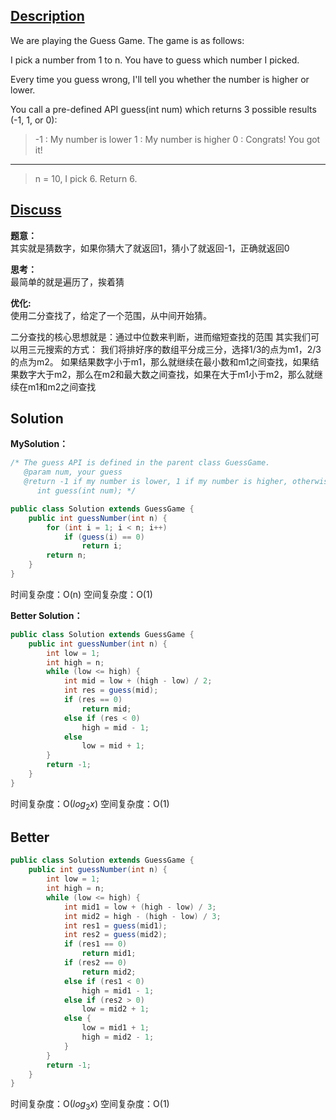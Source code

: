 ## [Description](https://leetcode.com/problems/guess-number-higher-or-lower/description/)
We are playing the Guess Game. The game is as follows:

I pick a number from 1 to n. You have to guess which number I picked.

Every time you guess wrong, I'll tell you whether the number is higher or lower.

You call a pre-defined API guess(int num) which returns 3 possible results (-1, 1, or 0):

>-1 : My number is lower
 1 : My number is higher
 0 : Congrats! You got it!

---
>n = 10, I pick 6.
Return 6.


## [Discuss]()
**题意：**   
其实就是猜数字，如果你猜大了就返回1，猜小了就返回-1，正确就返回0

**思考：**  
最简单的就是遍历了，挨着猜

**优化:**   
使用二分查找了，给定了一个范围，从中间开始猜。

二分查找的核心思想就是：通过中位数来判断，进而缩短查找的范围 
其实我们可以用三元搜索的方式： 
我们将排好序的数组平分成三分，选择1/3的点为m1，2/3的点为m2。
如果结果数字小于m1，那么就继续在最小数和m1之间查找，如果结果数字大于m2，那么在m2和最大数之间查找，如果在大于m1小于m2，那么就继续在m1和m2之间查找

## Solution
**MySolution：**   
```java
/* The guess API is defined in the parent class GuessGame.
   @param num, your guess
   @return -1 if my number is lower, 1 if my number is higher, otherwise return 0
      int guess(int num); */

public class Solution extends GuessGame {
    public int guessNumber(int n) {
        for (int i = 1; i < n; i++)
            if (guess(i) == 0)
                return i;
        return n;
    }
}
```
时间复杂度：O(n)
空间复杂度：O(1)

**Better Solution：**  
```java
public class Solution extends GuessGame {
    public int guessNumber(int n) {
		int low = 1;
        int high = n;
        while (low <= high) {
            int mid = low + (high - low) / 2;
            int res = guess(mid);
            if (res == 0)
                return mid;
            else if (res < 0)
                high = mid - 1;
            else
                low = mid + 1;
        }
        return -1;
    }
}
```
时间复杂度：O($log_2 x$)
空间复杂度：O(1)


## Better 
```java
public class Solution extends GuessGame {
    public int guessNumber(int n) {
        int low = 1;
        int high = n;
        while (low <= high) {
            int mid1 = low + (high - low) / 3;
            int mid2 = high - (high - low) / 3;
            int res1 = guess(mid1);
            int res2 = guess(mid2);
            if (res1 == 0)
                return mid1;
            if (res2 == 0)
                return mid2;
            else if (res1 < 0)
                high = mid1 - 1;
            else if (res2 > 0)
                low = mid2 + 1;
            else {
                low = mid1 + 1;
                high = mid2 - 1;
            }
        }
        return -1;
    }
}
```
时间复杂度：O($log_3 x$)
空间复杂度：O(1)
